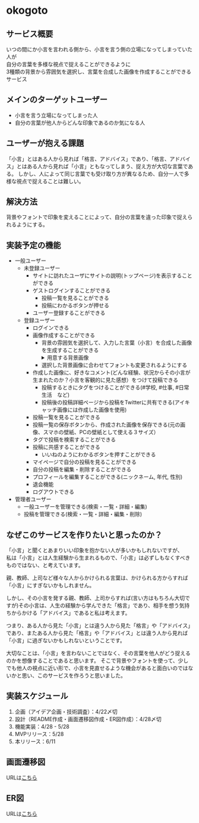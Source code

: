 # okogoto

## サービス概要
いつの間にか小言を言われる側から、小言を言う側の立場になってしまっていた人が  
自分の言葉を多様な視点で捉えることができるように  
3種類の背景から雰囲気を選択し、言葉を合成した画像を作成することができるサービス

## メインのターゲットユーザー
- 小言を言う立場になってしまった人
- 自分の言葉が他人からどんな印象であるのか気になる人

## ユーザーが抱える課題  
「小言」とはある人から見れば「格言、アドバイス」であり、「格言、アドバイス」とはある人から見れば「小言」ともなってしまう、捉え方が大切な言葉である。
しかし、人によって同じ言葉でも受け取り方が異なるため、自分一人で多様な視点で捉えることは難しい。

## 解決方法
背景やフォントで印象を変えることによって、自分の言葉を違った印象で捉えられるようにする。

## 実装予定の機能
- 一般ユーザー
  - 未登録ユーザー
    - サイトに訪れたユーザにサイトの説明(トップページ)を表示することができる
    - ゲストログインすることができる
      - 投稿一覧を見ることができる
      - 投稿にわかるボタンが押せる
    - ユーザー登録することができる
  - 登録ユーザー
    - ログインできる
    - 画像作成することができる
      - 背景の雰囲気を選択して、入力した言葉（小言）を合成した画像を生成することができる
        <details>
          <summary>用意する背景画像</summary>
          ・入力した言葉が格言のように見える雰囲気の画像<br>
          ・入力した言葉が親から言われる小言のように見える雰囲気の画像<br>
          ・入力した言葉が親友を想ってかける言葉のように見える雰囲気の画像
        </details>
      - 選択した背景画像に合わせてフォントも変更されるようにする
    - 作成した画像に、好きなコメント(どんな経験、状況からその小言が生まれたのか？小言を客観的に見た感想）をつけて投稿できる
      - 投稿するときにタグをつけることができる(#学校, #仕事, #日常生活　など)
      - 投稿後の投稿詳細ページから投稿をTwitterに共有できる(アイキャッチ画像には作成した画像を使用)
    - 投稿一覧を見ることができる
    - 投稿一覧の保存ボタンから、作成された画像を保存できる(元の画像、スマホの壁紙、PCの壁紙として使える３サイズ）
    - タグで投稿を検索することができる
    - 投稿に共感することができる
      - いいねのようにわかるボタンを押すことができる
    - マイページで自分の投稿を見ることができる
    - 自分の投稿を編集・削除することができる
    - プロフィールを編集することができる(ニックネーム, 年代, 性別)
    - 退会機能
    - ログアウトできる
- 管理者ユーザー
  - 一般ユーザーを管理できる(検索・一覧・詳細・編集)
  - 投稿を管理できる(検索・一覧・詳細・編集・削除)

## なぜこのサービスを作りたいと思ったのか？
「小言」と聞くとあまりいい印象を抱かない人が多いかもしれないですが、  
私は「小言」とは人生経験から生まれるもので、「小言」は必ずしもなくすべきものではない、と考えています。 

親、教師、上司など様々な人からかけられる言葉は、かけられる方からすれば「小言」にすぎないかもしれません。  

しかし、その小言を発する親、教師、上司からすれば(言い方はもちろん大切ですが)その小言は、人生の経験から学んできた「格言」であり、相手を想う気持ちからかける「アドバイス」であると私は考えます。 

つまり、ある人から見た「小言」とは違う人から見た「格言」や「アドバイス」であり、またある人から見た「格言」や「アドバイス」とは違う人から見れば「小言」に過ぎないかもしれないということです。

大切なことは、「小言」を言わないことではなく、その言葉を他人がどう捉えるのかを想像することであると思います。
そこで背景やフォントを使って、少しでも他人の視点に近い形で、小言を見直せるような機会があると面白いのではないかと思い、このサービスを作ろうと思いました。

## 実装スケジュール
1. 企画（アイデア企画・技術調査）：4/22〆切
2. 設計（README作成・画面遷移図作成・ER図作成）：4/28〆切
3. 機能実装：4/28 - 5/28
4. MVPリリース：5/28
5. 本リリース：6/11

## 画面遷移図
URLは[こちら](https://www.figma.com/file/ZAzFVnnQfExiEaMmkomisv/okogoto?node-id=0%3A1&t=9IdkUgk58acLBDmW-1)

## ER図
URLは[こちら](https://viewer.diagrams.net/?tags=%7B%7D&highlight=0000ff&edit=_blank&layers=1&nav=1&title=okogoto.drawio#R7Z1bj9soFMc%2FzUjdh65iO87lcZPepM7sVtOu2u5LxMTE8Y5tLEwmST%2F94gTsJOSCZ30HqVIDJiTh%2FOHHgQNzZ02DzUcMouUDcqB%2FZ%2FaczZ317s40DWtg0f%2BSnO0%2BZ2wO9hku9hxWKMv46v2CLLPHcleeA%2BOjggQhn3jRceYchSGck6M8gDFaHxdbIP%2F4UyPgQiHj6xz4Yu53zyFLlmsMxtmDT9Bzl%2ByjR%2BZw%2FyAAvDD7JfESOGh9kGW9v7OmGCGyfxVsptBPGo%2B3y%2F59Hy48Tb8YhiGReUP%2F7%2Bfwxz9%2Fvjx9eft0P%2F%2F889PDl%2B9vDWPEvh3Z8p8MHdoCLIkwWSIXhcB%2Fn%2BVOMFqFDkzq7dFUVuYeoYhmGjTzX0jIlpkTrAiiWUsS%2BOwp3HjkR%2FL2322W%2BskqS16%2F2xwmtjwRErz9cZj4mdWQJLO37VL8fTHB6BlOkY8wzXHgAqx8sivl%2FJEIhGa%2Bf%2FwFMfqGHkC43T%2F54Pl%2B%2Bn6ASVYyAKHzVwj5g4OCokGYjWK0wnN4zQpM2AC7kFwr12PWSkx08BHM4B8hCiD96bQAhj4g3suxiAHrC25aLpMLfcEUk0c9%2B3pfgL9in7SKIY4FRVHpR8lLAp78tOWYOKyk6WjvJcALIWb6mCPfB1Hs7Yrvc5ae79yDLVoRXhFPTRbeBjqP%2B65u7OS5vqeVxcwuC1o513PyGPieG9LXc2qn5BMnGMb0u9yDmLASB0q9aNQXiAncXDUCezpgAwAbAftDll5n44nFB4nlwVCSFizcbqZgt%2Bsme0y0P1ki7P1KDHXUM5gZd%2Bm1F%2FggpOMhcE6yJsjh%2FXFBewzvjSHa9aRjcyeFHIyib7w7JBkR8kKyawd7Qv%2FRlpkmXd%2Bm33VK00aWpv%2BS4phMUUj7PpVVUgek1l3DxMITshukkkp9uOD1Y9buyesnRAgKLgrgale4rQomA0tSBXZZIrAEEXz5fFEG9PcTD%2FiPFLEgdP290XbEBZnRzlj2bFun7Xva8Kc9FdHmXPi7gXfpOQ6kvXayXnoEfo3AbkBd00nHrf56tQfcNtehfXKah1WWNVru2oBPR6gQENp%2FKHFjwebp93y9DPqCDGjxemXAB%2Bh92UlMje2F7v3%2BnYMTndgN0cnmYrc2x4XqRqq6CoRja4hIQeT81LAYiIwkIWKVBZGBvAiqGTug4%2FH6yiWILW2rG2P%2BNdvkJ8hpbRUMBENBAyEI4Bvabeio%2FVvTWdIEheRkx%2BsVI1VdBZIZaXbUzg7DqBseY2XhMZI2VtfhwUV4IALgwje0z0AXYoXpIS8R5ehhiOuOGh%2BV46NfNz6MHMuYHeOHIW%2BuzgNEXMd0YehArBmSRybqQURc%2BNQQqRwisnth5UEkxzJmYyAia46%2BtD06TwlxoRIjv91%2BRvEqUA4Cluh9aghUDQGzVzcErBwOZdsgkEpcQ8ASHUYYAM9v81ZF8SpQDwLaE2gABGTjocqDQIc9AUt7AmlTiJ7AHG8jAp1ZBOJ4jbCjAg%2B0U3C5bcSABs2DynkwqJ0HOYIUWseDobQ9Os8DMQohph%2BrAgPkRaAcA%2Fp6i7kBDBjXzYC%2BuGLQGQb09R5y2hTiHjKGMSSpRzAj6BmGCjAhhyjUY4I%2B8VA%2FE9Lxvz4mtPHMg2z316ca0qYQVwHOMWEGN5FHH8wAeePQL0S8AHYaEPpUw%2BW2yRHQrgFRFiDsugHBv0AnATGWtkfXAWGLSwQngNhtLs9i2qLK0EFeHsrRwRadTE2HyulQ%2B4lpO0e0QdvokEpc08EWFwvAfA7jeDann0mo8zA7oUXU9nNvxYtEOUYMtQdRPyP6tR%2BMHnXYgxhqDyI1s%2BhBzDEESSiSIv5CDjEox4KR9hcawILaTzmPOuwvjLS%2FkDaF6C%2BsIkclFuQQg3IsMMz2XdNs3OW6prlB1zHbbIf39n3M%2FIB9Q%2B5jtsWt6QjFRF%2FIfDxu9Ll%2FxSBvn4kpMEZner7ZL4vyto45l5vs5bl%2FbyAtjMt3Mp%2FVQXmLw2LMuUKXMts6Kj1tCnEhUF%2FL%2FCqlXJ4rGnahypGqrgLp8IMzGiXFrRvkR8mZ40vVomTQxjsNihkd0h6gOTIwBRU8UyeQoJkXJPuNLY5or1wr6pFEr0A3gCRnDkFVTJI2rkAXNDroBeq0KcQF6jkKAtp%2BGiI5ZKIeRHIcl9EQKQsihuwSZ3kUEVc4P9S9tFUdR%2BQN1nmOiEucBLiz5q9uNUIdyuFjqC9nawI%2BzhyqqhYfQ3H6WTs%2BDte7e6WOEEN9f1vaFOJ8Mvmjwy0ASCPloh5Q9PZIE4By5hxWxUBp4%2F6IbP%2FXGyBpU4gbIKrF2OsdjottM9JhVw2AgXnmwFW1MBh1%2BK7PkY6qSptCjKpSLcheB05dbBvDHAqW10H2ZQXZj1nBm0H2fHW0ITH2Y9FvIMDNF2Jv9u46HmI%2F5PtNPBxO1t8blYX4segI6Kne%2F4ywH8vrIv1bTzXP9MZiTJNCEfZpJ9BzwbG4sdSuJeRyI%2BxzKEW5ieJYXwRc%2BKpBfpTUviU5buNFwAWNDvqe4LQpxCXEEAQ6sj6PRpQjiNETZx%2B%2B9wz1Se0TRZisnfgBXdmV4jTesfg%2FGN7T9C%2Fckcz6Q3vOahs9kf8KuZJZP9BzAKMnTgK0M%2Fk6rSg4F8ix%2Bag0UHK4k68ASu0nto2euD1Ze4xrZS5l1g00Tww%2BzW1fkGszBKIeRAxxW1JDpHqI1H5Y2zBMQQgKQcSQX2LoPkTErc7kNkC1IZJDIOpBxLQEZVQYAMVfH4Qy3Q6AShOtC4DiBr4ZAMVP85QeAEWTGCFyKCraz5YPyIFJif8A)